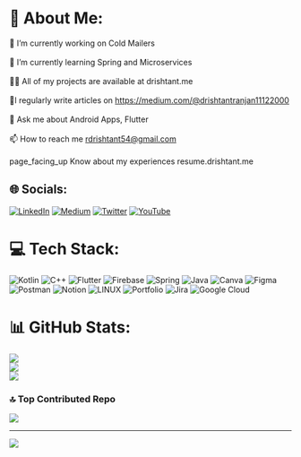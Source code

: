 # 💫 About Me:
🔭 I’m currently working on Cold Mailers<br><br>🌱 I’m currently learning Spring and Microservices<br><br> 👨‍💻
All of my projects are available at drishtant.me<br><br> 📝I regularly write articles on https://medium.com/@drishtantranjan11122000<br><br> 💬 Ask me about Android Apps, Flutter<br><br>📫 How to reach me rdrishtant54@gmail.com<br><br>page_facing_up Know about my experiences resume.drishtant.me<br>


## 🌐 Socials:
[![LinkedIn](https://img.shields.io/badge/LinkedIn-%230077B5.svg?logo=linkedin&logoColor=white)](https://linkedin.com/in/drishtant-ranjan) [![Medium](https://img.shields.io/badge/Medium-12100E?logo=medium&logoColor=white)](https://medium.com/@https://medium.com/@drishtantranjan11122000) [![Twitter](https://img.shields.io/badge/Twitter-%231DA1F2.svg?logo=Twitter&logoColor=white)](https://twitter.com/DrishtantRanja2) [![YouTube](https://img.shields.io/badge/YouTube-%23FF0000.svg?logo=YouTube&logoColor=white)](https://youtube.com/@https://www.youtube.com/c/stargazers_drishtantranjan) 

# 💻 Tech Stack:
![Kotlin](https://img.shields.io/badge/kotlin-%230095D5.svg?style=for-the-badge&logo=kotlin&logoColor=white) ![C++](https://img.shields.io/badge/c++-%2300599C.svg?style=for-the-badge&logo=c%2B%2B&logoColor=white) ![Flutter](https://img.shields.io/badge/Flutter-%2302569B.svg?style=for-the-badge&logo=Flutter&logoColor=white) ![Firebase](https://img.shields.io/badge/firebase-%23039BE5.svg?style=for-the-badge&logo=firebase) ![Spring](https://img.shields.io/badge/spring-%236DB33F.svg?style=for-the-badge&logo=spring&logoColor=white) ![Java](https://img.shields.io/badge/java-%23ED8B00.svg?style=for-the-badge&logo=java&logoColor=white) ![Canva](https://img.shields.io/badge/Canva-%2300C4CC.svg?style=for-the-badge&logo=Canva&logoColor=white) 	![Figma](https://img.shields.io/badge/figma-%23F24E1E.svg?style=for-the-badge&logo=figma&logoColor=white) ![Postman](https://img.shields.io/badge/Postman-FF6C37?style=for-the-badge&logo=postman&logoColor=white) ![Notion](https://img.shields.io/badge/Notion-%23000000.svg?style=for-the-badge&logo=notion&logoColor=white) ![LINUX](https://img.shields.io/badge/Linux-FCC624?style=for-the-badge&logo=linux&logoColor=black) ![Portfolio](https://img.shields.io/badge/Portfolio-%23000000.svg?style=for-the-badge&logo=firefox&logoColor=#FF7139) ![Jira](https://img.shields.io/badge/jira-%230A0FFF.svg?style=for-the-badge&logo=jira&logoColor=white) ![Google Cloud](https://img.shields.io/badge/Google%20Cloud-%234285F4.svg?style=for-the-badge&logo=google-cloud&logoColor=white)
# 📊 GitHub Stats:
![](https://github-readme-stats.vercel.app/api?username=Drishtantranjan&theme=dark&hide_border=false&include_all_commits=false&count_private=false)<br/>
![](https://github-readme-streak-stats.herokuapp.com/?user=Drishtantranjan&theme=dark&hide_border=false)<br/>
![](https://github-readme-stats.vercel.app/api/top-langs/?username=Drishtantranjan&theme=dark&hide_border=false&include_all_commits=false&count_private=false&layout=compact)

### 🔝 Top Contributed Repo
![](https://github-contributor-stats.vercel.app/api?username=Drishtantranjan&limit=5&theme=apprentice&combine_all_yearly_contributions=true)

---
[![](https://visitcount.itsvg.in/api?id=Drishtantranjan&icon=0&color=0)](https://visitcount.itsvg.in)

<!-- Proudly created with GPRM ( https://gprm.itsvg.in ) -->
